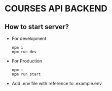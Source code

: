 # COURSES API BACKEND

## How to start server?
- For development
  ```
  npm i
  npm run dev
  ```
- For Production
  ```
  npm i
  npm run start
  ```
- Add .env file with reference to .example.env
